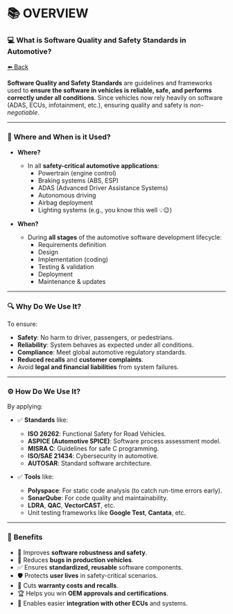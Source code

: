 # 📚 OVERVIEW 

### 💻 **What is Software Quality and Safety Standards in Automotive?**
<a class="back-sidebar-btn" href="javascript:history.back()">⬅️ Back</a>

**Software Quality and Safety Standards** are guidelines and frameworks used to **ensure the software in vehicles is reliable, safe, and performs correctly under all conditions**. Since vehicles now rely heavily on software (ADAS, ECUs, infotainment, etc.), ensuring quality and safety is *non-negotiable*.

---

### 📍 **Where and When is it Used?**

- **Where?**
  - In all **safety-critical automotive applications**:
    - Powertrain (engine control)
    - Braking systems (ABS, ESP)
    - ADAS (Advanced Driver Assistance Systems)
    - Autonomous driving
    - Airbag deployment
    - Lighting systems (e.g., you know this well 💡😉)
  
- **When?**
  - During **all stages** of the automotive software development lifecycle:
    - Requirements definition
    - Design
    - Implementation (coding)
    - Testing & validation
    - Deployment
    - Maintenance & updates

---

### 🔍 **Why Do We Use It?**

To ensure:
- **Safety**: No harm to driver, passengers, or pedestrians.
- **Reliability**: System behaves as expected under all conditions.
- **Compliance**: Meet global automotive regulatory standards.
- **Reduced recalls** and **customer complaints**.
- Avoid **legal and financial liabilities** from system failures.

---

### ⚙️ **How Do We Use It?**

By applying:
- ✅ **Standards** like:
  - **ISO 26262**: Functional Safety for Road Vehicles.
  - **ASPICE (Automotive SPICE)**: Software process assessment model.
  - **MISRA C**: Guidelines for safe C programming.
  - **ISO/SAE 21434**: Cybersecurity in automotive.
  - **AUTOSAR**: Standard software architecture.
  
- ✅ **Tools** like:
  - **Polyspace**: For static code analysis (to catch run-time errors early).
  - **SonarQube**: For code quality and maintainability.
  - **LDRA**, **QAC**, **VectorCAST**, etc.
  - Unit testing frameworks like **Google Test**, **Cantata**, etc.

---

### 🌟 **Benefits**

- 💯 Improves **software robustness and safety**.
- 🚗 Reduces **bugs in production vehicles**.
- ✅ Ensures **standardized, reusable** software components.
- 🛡️ Protects **user lives** in safety-critical scenarios.
- 💸 Cuts **warranty costs and recalls**.
- 🏆 Helps you win **OEM approvals and certifications**.
- 🧩 Enables easier **integration with other ECUs** and systems.